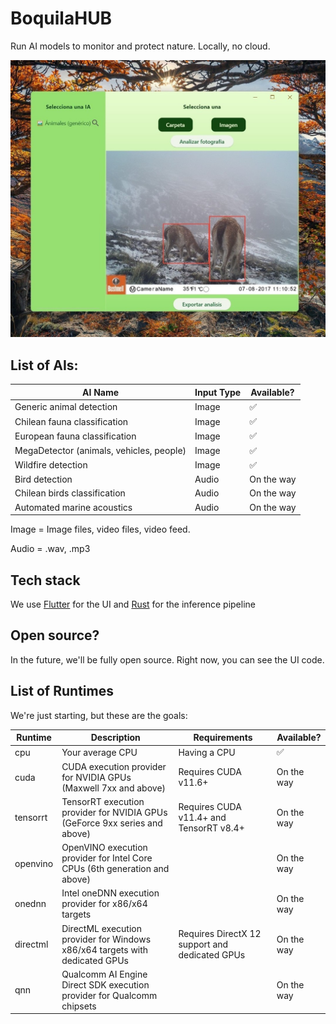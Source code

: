 # BoquilaHUB

Run AI models to monitor and protect nature. Locally, no cloud.

![readme](readme.jpg)

## List of AIs:

| AI Name                           |  Input Type   | Available?   |
| --------------------------------- | ------------ | ------------ |
| Generic animal detection          | Image       | ✅ |
| Chilean fauna classification    |  Image       |✅  |
| European fauna classification                | Image  |✅   |
| MegaDetector (animals, vehicles, people) |  Image  | ✅   |
| Wildfire detection                | Image  |✅   |
| Bird detection |  Audio | On the way |
| Chilean birds classification |  Audio | On the way |
| Automated marine acoustics |  Audio | On the way |

Image = Image files, video files, video feed.

Audio = .wav, .mp3

## Tech stack

We use [Flutter](https://github.com/flutter/flutter) for the UI and [Rust](https://github.com/rust-lang/rust) for the inference pipeline

## Open source?

In the future, we'll be fully open source. Right now, you can see the UI code.

## List of Runtimes

We're just starting, but these are the goals:

| Runtime   | Description                                                                        | Requirements                                                        | Available? |
|-----------|------------------------------------------------------------------------------------|---------------------------------------------------------------------|------------|
| cpu      | Your average CPU                    | Having a CPU            | ✅|
| cuda      | CUDA execution provider for NVIDIA GPUs (Maxwell 7xx and above)                    | Requires CUDA v11.6+                                               | On the way  |
| tensorrt  | TensorRT execution provider for NVIDIA GPUs (GeForce 9xx series and above)         | Requires CUDA v11.4+ and TensorRT v8.4+                             |On the way |
| openvino  | OpenVINO execution provider for Intel Core CPUs (6th generation and above)        |                                                                     |On the way|
| onednn    | Intel oneDNN execution provider for x86/x64 targets                              |                                                                     |On the way |
| directml  | DirectML execution provider for Windows x86/x64 targets with dedicated GPUs       | Requires DirectX 12 support and dedicated GPUs                     |On the way |
| qnn       | Qualcomm AI Engine Direct SDK execution provider for Qualcomm chipsets            |                                                                     |On the way  |


